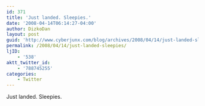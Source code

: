 ```yaml
---
id: 371
title: 'Just landed. Sleepies.'
date: '2008-04-14T06:14:27-04:00'
author: DizkoDan
layout: post
guid: 'http://www.cyberjunx.com/blog/archives/2008/04/14/just-landed-sleepies/'
permalink: /2008/04/14/just-landed-sleepies/
ljID:
    - '538'
aktt_twitter_id:
    - '788745255'
categories:
    - Twitter
---
```


Just landed. Sleepies.